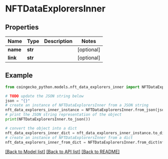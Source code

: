 # NFTDataExplorersInner


## Properties

Name | Type | Description | Notes
------------ | ------------- | ------------- | -------------
**name** | **str** |  | [optional] 
**link** | **str** |  | [optional] 

## Example

```python
from coingecko_python.models.nft_data_explorers_inner import NFTDataExplorersInner

# TODO update the JSON string below
json = "{}"
# create an instance of NFTDataExplorersInner from a JSON string
nft_data_explorers_inner_instance = NFTDataExplorersInner.from_json(json)
# print the JSON string representation of the object
print(NFTDataExplorersInner.to_json())

# convert the object into a dict
nft_data_explorers_inner_dict = nft_data_explorers_inner_instance.to_dict()
# create an instance of NFTDataExplorersInner from a dict
nft_data_explorers_inner_from_dict = NFTDataExplorersInner.from_dict(nft_data_explorers_inner_dict)
```
[[Back to Model list]](../README.md#documentation-for-models) [[Back to API list]](../README.md#documentation-for-api-endpoints) [[Back to README]](../README.md)


